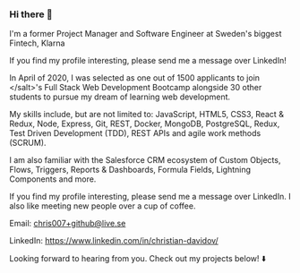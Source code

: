 ### Hi there 👋

I'm a former Project Manager and Software Engineer at Sweden's biggest Fintech, Klarna

If you find my profile interesting, please send me a message over LinkedIn!

In April of 2020, I was selected as one out of 1500 applicants to join &lt;/salt&gt;'s Full Stack Web Development Bootcamp alongside 30 other students to pursue my dream of learning web development.

My skills include, but are not limited to: JavaScript, HTML5, CSS3, React & Redux, Node, Express, Git, REST, Docker, MongoDB, PostgreSQL, Redux, Test Driven Development (TDD), REST APIs and agile work methods (SCRUM).

I am also familiar with the Salesforce CRM ecosystem of Custom Objects, Flows, Triggers, Reports & Dashboards, Formula Fields, Lightning Components and more.

If you find my profile interesting, please send me a message over LinkedIn.
I also like meeting new people over a cup of coffee.

Email: chris007+github@live.se

LinkedIn: https://www.linkedin.com/in/christian-davidov/

Looking forward to hearing from you. Check out my projects below! ⬇️

<!--
**SynchronDEV/SynchronDEV** is a ✨ _special_ ✨ repository because its `README.md` (this file) appears on your GitHub profile.

Here are some ideas to get you started:

- 🔭 I’m currently working on ...
- 🌱 I’m currently learning ...
- 👯 I’m looking to collaborate on ...
- 🤔 I’m looking for help with ...
- 💬 Ask me about ...
- 📫 How to reach me: ...
- 😄 Pronouns: ...
- ⚡ Fun fact: ...
-->
